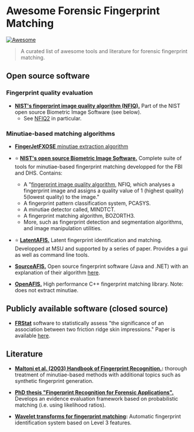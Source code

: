 # Awesome Forensic Fingerprint Matching

[![Awesome](https://cdn.rawgit.com/sindresorhus/awesome/d7305f38d29fed78fa85652e3a63e154dd8e8829/media/badge.svg)](https://github.com/sindresorhus/awesome)

> A curated list of awesome tools and literature for forensic fingerprint matching.

## Open source software

### Fingerprint quality evaluation


- **[NIST's fingerprint image quality algorithm (NFIQ).](https://www.nist.gov/publications/fingerprint-image-qualitiy)** Part of the NIST open source Biometric Image Software (see below).
    - See [NFIQ2](https://github.com/usnistgov/NFIQ2) in particular.

### Minutiae-based matching algorithms

- [**FingerJetFXOSE** minutiae extraction algorithm](https://github.com/FingerJetFXOSE/FingerJetFXOSE)

- :star: **[NIST's open source Biometric Image Software.](https://www.nist.gov/services-resources/software/nist-biometric-image-software-nbis)** Complete suite of tools for minutiae-based fingerprint matching developped for the FBI and DHS. Contains:
    - A "[fingerprint image quality algorithm](https://www.nist.gov/publications/fingerprint-image-qualitiy), NFIQ, which analyses a fingerprint image and assigns a quality value of 1 (highest quality) 5(lowest quality) to the image."
    - A fingerprint pattern classification system, PCASYS.
    - A minutiae detector called, MINDTCT.
    - A fingerprint matching algorithm, BOZORTH3.
    - More, such as fingerprint detection and segmentation algorithms, and image manipulation utilities.

- :star: **[LatentAFIS.](https://github.com/prip-lab/MSU-LatentAFIS)** Latent fingerprint identification and matching. Developped at MSU and supported by a series of paper. Provides a gui as well as command line tools.

- **[SourceAFIS.](https://sourceafis.machinezoo.com/)** Open source fingerprint software (Java and .NET) with an explanation of their algorithm [here](https://sourceafis.machinezoo.com/algorithm).

- **[OpenAFIS.](https://github.com/neilharan/openafis)** High performance C++ fingerprint matching library. Note: does not extract minutiae.

## Publicly available software (closed source)

- **[FRStat](http://www.forensicxpert.com/frstat/)** software to statistically assess "the significance of an association between two friction ridge skin impressions." Paper is available [here](https://www.sciencedirect.com/science/article/abs/pii/S0379073818301403).

## Literature

- **[Maltoni et al. (2003) Handbook of Fingerprint Recognition.](https://books.google.com/books?hl=fr&lr=&id=1Wpx25D8qOwC&oi=fnd&pg=PR11&dq=Handbook+of+fingerprint+recognition&ots=9zM11Upr67&sig=UpwRZCM9EFWTBC_rfvkSIhJPGCA#v=onepage&q=Handbook%20of%20fingerprint%20recognition&f=false):** thorough treatment of minutiae-based methods with additional topics such as synthetic fingerprint generation.

- **[PhD thesis "Fingerprint Recognition for Forensic Applications".](https://www.google.com/url?sa=t&rct=j&q=&esrc=s&source=web&cd=&ved=2ahUKEwiu3JiAzLrwAhWLGFkFHXzTDyEQFjABegQIAxAD&url=https%3A%2F%2Frepositorio.uam.es%2Fbitstream%2Fhandle%2F10486%2F667596%2Fkrishnamoorthy_ram_prasad.pdf%3Fsequence%3D1&usg=AOvVaw2uTAW9HZQQLWMolvry98_t)** Develops an evidence evaluation framework based on probabilistic matching (i.e. using likelihood ratios).

- **[Wavelet transforms for fingerprint matching](https://aip.scitation.org/doi/pdf/10.1063/1.3526205):** Automatic fingerprint identification system based on Level 3 features.

